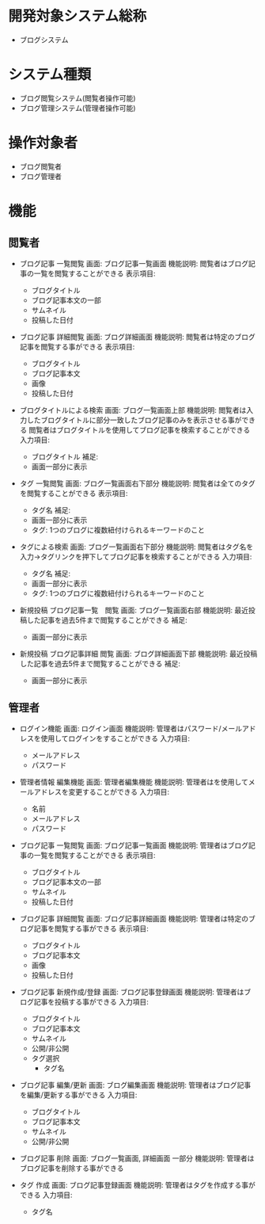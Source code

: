 # 開発対象システム総称
- ブログシステム

# システム種類
- ブログ閲覧システム(閲覧者操作可能)
- ブログ管理システム(管理者操作可能)

# 操作対象者
- ブログ閲覧者
- ブログ管理者

# 機能
## 閲覧者
- ブログ記事 一覧閲覧
  画面: ブログ記事一覧画面
  機能説明: 閲覧者はブログ記事の一覧を閲覧することができる
  表示項目:
    - ブログタイトル
    - ブログ記事本文の一部
    - サムネイル
    - 投稿した日付

- ブログ記事 詳細閲覧
  画面: ブログ詳細画面
  機能説明: 閲覧者は特定のブログ記事を閲覧する事ができる
  表示項目: 
    - ブログタイトル
    - ブログ記事本文
    - 画像
    - 投稿した日付

- ブログタイトルによる検索
  画面: ブログ一覧画面上部
  機能説明: 閲覧者は入力したブログタイトルに部分一致したブログ記事のみを表示させる事ができる
           閲覧者はブログタイトルを使用してブログ記事を検索することができる
  入力項目:
    - ブログタイトル
  補足:
    - 画面一部分に表示

- タグ 一覧閲覧
  画面: ブログ一覧画面右下部分
  機能説明: 閲覧者は全てのタグを閲覧することができる
  表示項目:
    - タグ名
  補足:
    - 画面一部分に表示
    - タグ: 1つのブログに複数紐付けられるキーワードのこと

- タグによる検索
  画面: ブログ一覧画面右下部分
  機能説明: 閲覧者はタグ名を入力→タグリンクを押下してブログ記事を検索することができる
  入力項目: 
    - タグ名
  補足:
    - 画面一部分に表示 
    - タグ: 1つのブログに複数紐付けられるキーワードのこと

- 新規投稿 ブログ記事一覧　閲覧
  画面: ブログ一覧画面右部
  機能説明: 最近投稿した記事を過去5件まで閲覧することができる
  補足:
    - 画面一部分に表示

- 新規投稿 ブログ記事詳細 閲覧
  画面: ブログ詳細画面下部
  機能説明: 最近投稿した記事を過去5件まで閲覧することができる
  補足:
    - 画面一部分に表示

## 管理者
- ログイン機能
  画面: ログイン画面
  機能説明: 管理者はパスワード/メールアドレスを使用してログインをすることができる
  入力項目:
    - メールアドレス
    - パスワード

- 管理者情報 編集機能
  画面: 管理者編集機能
  機能説明: 管理者はを使用してメールアドレスを変更することができる
  入力項目:
    - 名前
    - メールアドレス
    - パスワード

- ブログ記事 一覧閲覧
  画面: ブログ記事一覧画面
  機能説明: 管理者はブログ記事の一覧を閲覧することができる
  表示項目:
    - ブログタイトル
    - ブログ記事本文の一部
    - サムネイル
    - 投稿した日付

- ブログ記事 詳細閲覧
  画面: ブログ記事詳細画面
  機能説明: 管理者は特定のブログ記事を閲覧する事ができる
  表示項目: 
    - ブログタイトル
    - ブログ記事本文
    - 画像
    - 投稿した日付

- ブログ記事 新規作成/登録
  画面: ブログ記事登録画面
  機能説明: 管理者はブログ記事を投稿する事ができる
  入力項目: 
    - ブログタイトル
    - ブログ記事本文
    - サムネイル
    - 公開/非公開
    - タグ選択
        - タグ名

- ブログ記事 編集/更新
  画面: ブログ編集画面
  機能説明: 管理者はブログ記事を編集/更新する事ができる
  入力項目:
    - ブログタイトル
    - ブログ記事本文
    - サムネイル
    - 公開/非公開

- ブログ記事 削除
  画面: ブログ一覧画面, 詳細画面 一部分
  機能説明: 管理者はブログ記事を削除する事ができる

- タグ 作成
  画面: ブログ記事登録画面
  機能説明: 管理者はタグを作成する事ができる
  入力項目:
    - タグ名